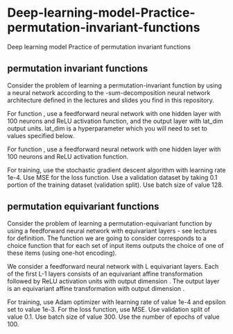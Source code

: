 # Deep-learning-model-Practice-permutation-invariant-functions
Deep learning model Practice of permutation invariant functions
## permutation invariant functions
Consider the problem of learning a permutation-invariant function  by using a neural network according to the -sum-decomposition neural network architecture defined in the lectures and slides you find in this repository.

For function , use a feedforward neural network with one hidden layer with 100 neurons and ReLU activation function, and the output layer with lat_dim output units. lat_dim is a hyperparameter which you will need to set to values specified below.

For function , use a feedforward neural network with one hidden layer with 100 neurons and ReLU activation function.

For training, use the stochastic gradient descent algorithm with learning rate 1e-4. Use MSE for the loss function. Use a validation dataset by taking 0.1 portion of the training dataset (validation split). Use batch size of value 128.

## permutation equivariant functions
Consider the problem of learning a permutation-equivariant function  by using a feedforward neural network with equivariant layers - see lectures for definition. The function we are going to consider corresponds to a choice function that for each set of input items outputs the choice of one of these items (using one-hot encoding).

We consider a feedforward neural network with L equivariant layers. Each of the first L-1 layers consists of an equivariant affine transformation followed by ReLU activation units with output dimension . The output layer is an equivariant affine transformation with output dimension .

For training, use Adam optimizer with learning rate of value 1e-4 and epsilon set to value 1e-3. For the loss function, use MSE. Use validation split of value 0.1. Use batch size of value 300. Use the number of epochs of value 100.

